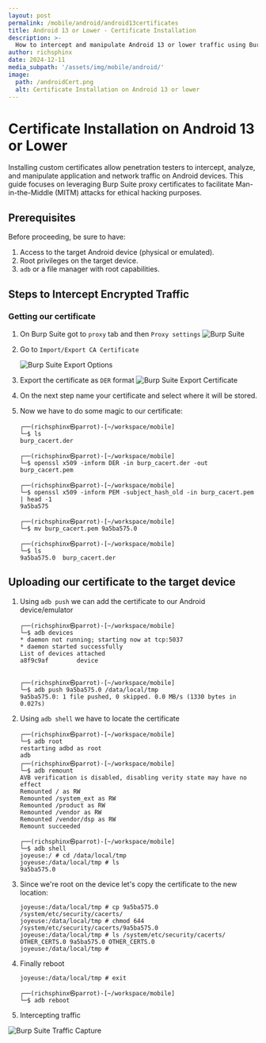 ```yaml
---
layout: post
permalink: /mobile/android/android13certificates
title: Android 13 or Lower - Certificate Installation
description: >-
  How to intercept and manipulate Android 13 or lower traffic using Burp Suite.
author: richsphinx
date: 2024-12-11
media_subpath: '/assets/img/mobile/android/'
image:
  path: /androidCert.png
  alt: Certificate Installation on Android 13 or lower
---
```


# Certificate Installation on Android 13 or Lower

Installing custom certificates allow penetration testers to intercept, analyze, and manipulate application and network traffic on Android devices.
This guide focuses on leveraging Burp Suite proxy certificates to facilitate Man-in-the-Middle (MITM) attacks for ethical hacking purposes.

## Prerequisites

Before proceeding, be sure to have:
1. Access to the target Android device (physical or emulated).
2. Root privileges on the target device.
3. `adb` or a file manager with root capabilities.

## Steps to Intercept Encrypted Traffic

### Getting our certificate

1. On Burp Suite got to `proxy` tab and then `Proxy settings`
   ![Burp Suite](burp_suite.png)

2. Go to `Import/Export CA Certificate`

   ![Burp Suite Export Options](proxy_export.png)

3. Export the certificate as `DER` format
   ![Burp Suite Export Certificate](cert_export.png)

4. On the next step name your certificate and select where it will be stored.
5. Now we have to do some magic to our certificate:

   ```console
   ┌──(richsphinx㉿parrot)-[~/workspace/mobile]
   └─$ ls
   burp_cacert.der

   ┌──(richsphinx㉿parrot)-[~/workspace/mobile]
   └─$ openssl x509 -inform DER -in burp_cacert.der -out burp_cacert.pem

   ┌──(richsphinx㉿parrot)-[~/workspace/mobile]
   └─$ openssl x509 -inform PEM -subject_hash_old -in burp_cacert.pem | head -1
   9a5ba575

   ┌──(richsphinx㉿parrot)-[~/workspace/mobile]
   └─$ mv burp_cacert.pem 9a5ba575.0

   ┌──(richsphinx㉿parrot)-[~/workspace/mobile]
   └─$ ls
   9a5ba575.0  burp_cacert.der
   ```

## Uploading our certificate to the target device

1. Using `adb push` we can add the certificate to our Android device/emulator

   ```console
   ┌──(richsphinx㉿parrot)-[~/workspace/mobile]
   └─$ adb devices
   * daemon not running; starting now at tcp:5037
   * daemon started successfully
   List of devices attached
   a8f9c9af        device


   ┌──(richsphinx㉿parrot)-[~/workspace/mobile]
   └─$ adb push 9a5ba575.0 /data/local/tmp
   9a5ba575.0: 1 file pushed, 0 skipped. 0.0 MB/s (1330 bytes in 0.027s)
   ```

2. Using `adb shell` we have to locate the certificate

   ```console
   ┌──(richsphinx㉿parrot)-[~/workspace/mobile]
   └─$ adb root
   restarting adbd as root
   adb                                                                                                                                                                                           
   ┌──(richsphinx㉿parrot)-[~/workspace/mobile]
   └─$ adb remount
   AVB verification is disabled, disabling verity state may have no effect
   Remounted / as RW
   Remounted /system_ext as RW
   Remounted /product as RW
   Remounted /vendor as RW
   Remounted /vendor/dsp as RW
   Remount succeeded

   ┌──(richsphinx㉿parrot)-[~/workspace/mobile]
   └─$ adb shell
   joyeuse:/ # cd /data/local/tmp
   joyeuse:/data/local/tmp # ls
   9a5ba575.0
   ```

3. Since we're root on the device let's copy the certificate to the new location:

   ```console
   joyeuse:/data/local/tmp # cp 9a5ba575.0 /system/etc/security/cacerts/
   joyeuse:/data/local/tmp # chmod 644 /system/etc/security/cacerts/9a5ba575.0
   joyeuse:/data/local/tmp # ls /system/etc/security/cacerts/
   OTHER_CERTS.0 9a5ba575.0 OTHER_CERTS.0
   joyeuse:/data/local/tmp #
   ```

4. Finally reboot

   ```console
   joyeuse:/data/local/tmp # exit

   ┌──(richsphinx㉿parrot)-[~/workspace/mobile]
   └─$ adb reboot
   ```
5. Intercepting traffic

![Burp Suite Traffic Capture](traffic_capture.png)